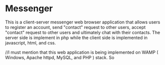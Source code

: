 # Messenger

This is a client-server messenger web browser application that allows users to register an account, send "contact" request to other users, accept "contact" request to other users and ultimately chat with their contacts. The server side is implement in php while the client side is implemented in javascript, html, and css. 


//I must mention that this web application is being implemented on WAMP ( Windows, Apache httpd, MySQL, and PHP ) stack. So 

